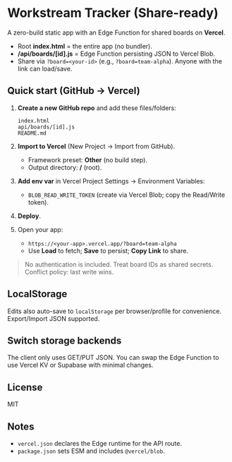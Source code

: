 # Workstream Tracker (Share-ready)

A zero-build static app with an Edge Function for shared boards on **Vercel**.

- Root **index.html** = the entire app (no bundler).
- **/api/boards/[id].js** = Edge Function persisting JSON to Vercel Blob.
- Share via `?board=<your-id>` (e.g., `?board=team-alpha`). Anyone with the link can load/save.

## Quick start (GitHub → Vercel)

1. **Create a new GitHub repo** and add these files/folders:
   ```
   index.html
   api/boards/[id].js
   README.md
   ```

2. **Import to Vercel** (New Project → Import from GitHub).
   - Framework preset: **Other** (no build step).
   - Output directory: **/** (root).

3. **Add env var** in Vercel Project Settings → Environment Variables:
   - `BLOB_READ_WRITE_TOKEN` (create via Vercel Blob; copy the Read/Write token).

4. **Deploy**.

5. Open your app:
   - `https://<your-app>.vercel.app/?board=team-alpha`
   - Use **Load** to fetch; **Save** to persist; **Copy Link** to share.

> No authentication is included. Treat board IDs as shared secrets.
> Conflict policy: last write wins.

## LocalStorage
Edits also auto-save to `localStorage` per browser/profile for convenience. Export/Import JSON supported.

## Switch storage backends
The client only uses GET/PUT JSON. You can swap the Edge Function to use Vercel KV or Supabase with minimal changes.

## License
MIT


## Notes
- `vercel.json` declares the Edge runtime for the API route.
- `package.json` sets ESM and includes `@vercel/blob`.
